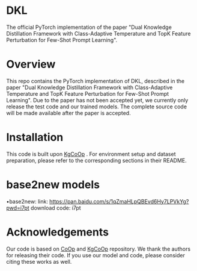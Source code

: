 # DKL

The official PyTorch implementation of the paper "Dual Knowledge Distillation Framework with Class-Adaptive Temperature and TopK Feature Perturbation for Few-Shot Prompt Learning".

# Overview
This repo contains the PyTorch implementation of DKL, described in the paper "Dual Knowledge Distillation Framework with Class-Adaptive Temperature and TopK Feature Perturbation for Few-Shot Prompt Learning". Due to the paper has not been accepted yet, we currently only release the test code and our trained models. The complete source code will be made available after the paper is accepted.


# Installation
This code is built upon [KgCoOp](https://github.com/htyao89/KgCoOp) . For environment setup and dataset preparation, please refer to the corresponding sections in their README.


# base2new models
&bull;base2new: link: https://pan.baidu.com/s/1qZmaHLpQBEvd6Hy7LPVkYg?pwd=i7pt download code: i7pt




# Acknowledgements
Our code is based on [CoOp](https://github.com/KaiyangZhou/CoOp) and [KgCoOp](https://github.com/htyao89/KgCoOp) repository. We thank the authors for releasing their code. If you use our model and code, please consider citing these works as well.
